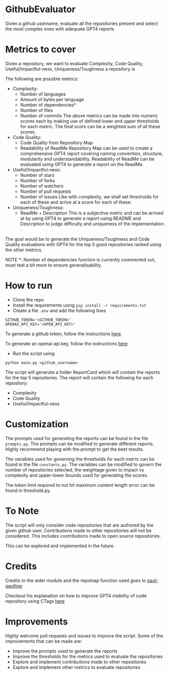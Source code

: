 # GithubEvaluator

Given a github username, evaluate all the repositories present and select the most complex ones with adequate GPT4
reports

# Metrics to cover
Given a repository, we want to evaluate Complexity, Code Quality, Useful/Impactful-ness, Uniqueness/Toughness a repository is 

The following are possible metrics:
* Complexity:
  * Number of languages
  * Amount of bytes per language
  * Number of dependencies*
  * Number of files
  * Number of commits
  The above metrics can be made into numeric scores each by making use of defined lower and upper thresholds for each metric. The final score can be a weighted sum of all these scores.
* Code Quality:
  * Code Quality from Repository Map
  * Readability of ReadMe
    Repository Map can be used to create a comprehensive GPT4 report covering naming convention, structure, modularity
    and understandability.
    Readability of ReadMe can be evaluated using GPT4 to generate a report on the ReadMe.
* Useful/Impactful-ness:
  * Number of stars
  * Number of forks
  * Number of watchers
  * Number of pull requests
  * Number of issues
  Like with complexity, we shall set thresholds for each of these and arrive at a score for each of these.
* Uniqueness/Toughness:
  * ReadMe + Description
    This is a subjective metric and can be arrived at by using GPT4 to generate a report using README and Description to
    judge difficulty and uniqueness of the implementation .

The goal would be to generate the Uniqueness/Toughness and Code Quality evaluations with GPT4 for the top 5 good repositories ranked using the other metrics.

NOTE *: Number of dependencies function is currently commented out, must test a bit more to ensure generalisability.
# How to run
* Clone the repo
* Install the requirements using `pip install -r requirements.txt`
* Create a file `.env` and add the following lines

```
GITHUB_TOKEN='<GITHUB_TOKEN>'
OPENAI_API_KEY='<OPEN_API_KEY>'
```

To generate a github token, follow the
instructions [here](https://docs.github.com/en/github/authenticating-to-github/creating-a-personal-access-token)

To generate an openai api key, follow the instructions [here](https://platform.openai.com/account/api-keys)

* Run the script using

```
python main.py <github_username>
```

The script will generate a folder ReportCard which will contain the reports for the top 5 repositories. The report will
contain the following for each repository:

* Complexity
* Code Quality
* Useful/Impactful-ness

# Customization

The prompts used for generating the reports can be found in the file `prompts.py`. The prompts can be modified to
generate different reports. Highly recommend playing with the prompt to get the best results.

The variables used for governing the thresholds for each metric can be found in the file `constants.py`. The variables
can be modified to govern the number of repositories selected, the weightage given to impact vs complexity and
upper-lower bounds used for generating the scores.

The token limit required to not hit maximum content length error can be found in threshold.py.

# To Note

The script will only consider code repositories that are authored by the given github user. Contributions made to other
repositories will not be considered. This includes contributions made to open source repositories.

This can be explored and implemented in the future.

# Credits

Credits to the aider module and the repomap function used goes
to [paul-gauthier](https://github.com/paul-gauthier/aider)

Checkout his explanation on how to improve GPT4 visibility of code repository using
CTags [here](https://aider.chat/docs/ctags.html)

# Improvements

Highly welcome pull requests and issues to improve the script. Some of the improvements that can be made are:

* Improve the prompts used to generate the reports
* Improve the thresholds for the metrics used to evaluate the repositories
* Explore and implement contributions made to other repositories
* Explore and implement other metrics to evaluate repositories
